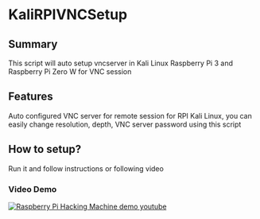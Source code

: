 # KaliRPIVNCSetup
## Summary
This script will auto setup vncserver in Kali Linux Raspberry Pi 3 and Raspberry Pi Zero W for VNC session
## Features 
Auto configured VNC server for remote session for RPI Kali Linux, you can easily change resolution, depth, VNC server password using this script 
## How to setup?
Run it and follow instructions or following video
### Video Demo
[![Raspberry Pi Hacking Machine demo youtube](https://img.youtube.com/vi/TenJ7QxrfYk/0.jpg)](https://www.youtube.com/watch?v=TenJ7QxrfYk)
